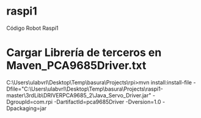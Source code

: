 # raspi1 
Código Robot Raspi1

# Cargar Librería de terceros en Maven_PCA9685Driver.txt
C:\Users\ulabvrl\Desktop\Temp\basura\Projects\rpi>mvn install:install-file -Dfile="C:\Users\ulabvrl\Desktop\Temp\basura\Projects\raspi1-master\3rdLib\DRIVERPCA9685_2\Java_Servo_Driver.jar" -DgroupId=com.rpi -DartifactId=pca9685Driver -Dversion=1.0 -Dpackaging=jar